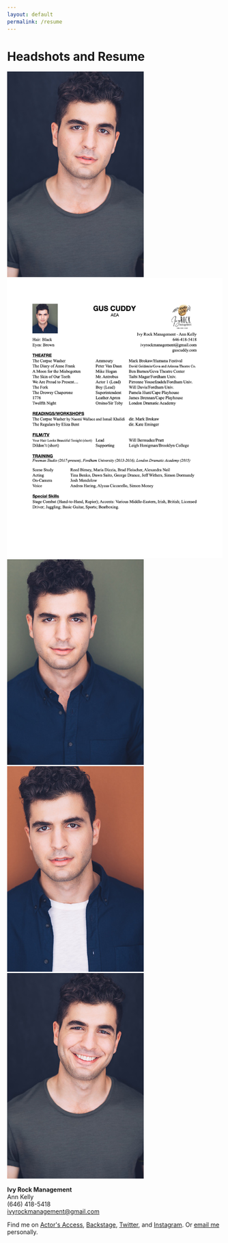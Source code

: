 ```yaml
---
layout: default
permalink: /resume
---
```


<h1 class="f3-ns f2 lh-title ttu tracked">Headshots and Resume</h1>

<div class="cf">
  <div class="fl w-100 w-50-ns">
  <a class="dim" href="/images/cuddy_headshot.jpg">
    <img src="/images/thumb/cuddy_headshot.jpg" alt="Headshot"/>
  </a>
  </div>
  <div class="fl w-100 w-50-ns">
  <a class="dim" href="/files/cuddy_resume.pdf"><img src="/images/cuddy_resume.jpg" alt="resume"/></a>
  </div>
</div>


<div class="cf">
  <div class="fl w-100 w-third-ns ph1-ns">
  <a class="dim" href="/images/cuddy_headshot1.jpg">
    <img src="/images/thumb/cuddy_headshot1.jpg" alt="Headshot"/>
  </a>
  </div>
  <div class="fl w-100 w-third-ns ph1-ns">
  <a class="dim" href="/images/cuddy_headshot2.jpg">
    <img src="/images/thumb/cuddy_headshot2.jpg" alt="Headshot"/>
  </a>
  </div>
  <div class="fl w-100 w-third-ns ph1-ns">
  <a class="dim" href="/images/cuddy_headshot3.jpg">
    <img src="/images/thumb/cuddy_headshot3.jpg" alt="Headshot"/>
  </a>
  </div>
</div>


**Ivy Rock Management** <br />
Ann Kelly <br />
(646) 418-5418 <br />
ivyrockmanagement@gmail.com

Find me on [Actor's Access](http://resumes.actorsaccess.com/guscuddy), [Backstage](http://backstage.com/u/guscuddy),  [Twitter](http://twitter.com/guscuddy), and [Instagram](http://instagram.com/guscuddy). Or [email me](mailto:gus.cuddy@gmail.com) personally.
